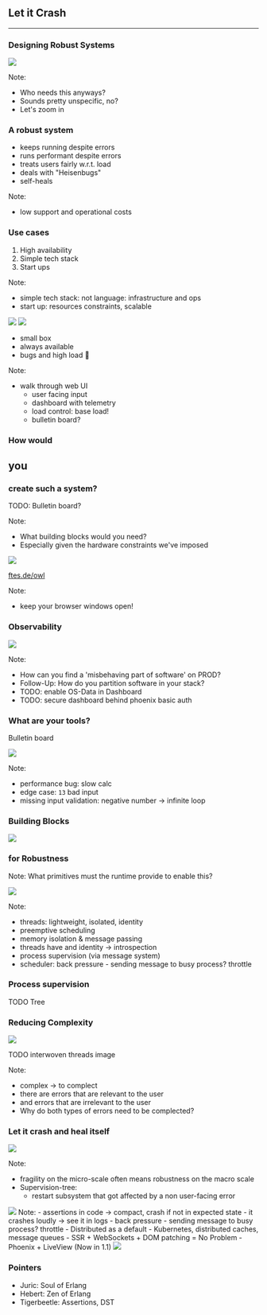 <!-- Use external markdown resource, separate slides by three newlines; vertical slides by two newlines -->
## Let it Crash
----
### Designing Robust Systems



<img src="img/robustness_air_quotes.jpg" class="r-stretch" />

Note:
- Who needs this anyways?
- Sounds pretty unspecific, no?
- Let's zoom in



### A robust system
- keeps running despite errors
- runs performant despite errors
- treats users fairly w.r.t. load
- deals with "Heisenbugs"
- self-heals

Note:
- low support and operational costs



### Use cases
1. High availability
2. Simple tech stack
3. Start ups

Note:
- simple tech stack: not language: infrastructure and ops
- start up: resources constraints, scalable



<img src="img/robustness-vs-dx.jpg" class="r-stretch" />



<img src="img/demo-time.jpg" class="r-stretch" />

- small box
- always available
- bugs and high load 🐞

Note:
- walk through web UI
  - user facing input
  - dashboard with telemetry
  - load control: base load!
  - bulletin board?



### How would
## you
### create such a system?

TODO: Bulletin board?

Note:
- What building blocks would you need?
- Especially given the hardware constraints we've imposed



<img src="img/qrcode.png" class="r-stretch" />

<a href="https://ftes.de/owl">ftes.de/owl</a>

Note:
- keep your browser windows open!



### Observability
<img src="img/observability.jpg" class="r-stretch" />

Note:
- How can you find a 'misbehaving part of software' on PROD?
- Follow-Up: How do you partition software in your stack?
- TODO: enable OS-Data in Dashboard
- TODO: secure dashboard behind phoenix basic auth



### What are your tools?
Bulletin board



<img src="img/sheldon-hunts-bugs.jpg" class="r-stretch" />

Note:
- performance bug: slow calc
- edge case: `13` bad input
- missing input validation: negative number -> infinite loop



### Building Blocks
<img src="img/legos.jpg" class="r-stretch" />

### for Robustness

Note:
What primitives must the runtime provide to enable this?



<img src="img/lego-plate-threads-meme.jpg" class="r-stretch" />

Note:
- threads: lightweight, isolated, identity
- preemptive scheduling
- memory isolation & message passing
- threads have and identity -> introspection
- process supervision (via message system)
- scheduler: back pressure - sending message to busy process? throttle



### Process supervision
TODO Tree



### Reducing Complexity
<img src="img/complecting-code-paths-spiderman.jpg" class="r-stretch" />

TODO interwoven threads image

Note:
- complex -> to complect
- there are errors that are relevant to the user
- and errors that are irrelevant to the user
- Why do both types of errors need to be complected?



### Let it crash and heal itself
<img src="img/just-restart-part-of-system.jpg" class="r-stretch" />

Note:
- fragility on the micro-scale often means robustness on the macro scale
- Supervision-tree:
  - restart subsystem that got affected by a non user-facing error



<img src="img/long-tail-of-benefits.jpg" class="r-stretch" />
Note:
- assertions in code -> compact, crash if not in expected state
- it crashes loudly -> see it in logs
- back pressure - sending message to busy process? throttle
- Distributed as a default
  - Kubernetes, distributed caches, message queues
- SSR + WebSockets + DOM patching = No Problem
  - Phoenix + LiveView (Now in 1.1)



<img src="img/robustness-and-dx.jpg" class="r-stretch" />



### Pointers
- Juric: Soul of Erlang
- Hebert: Zen of Erlang
- Tigerbeetle: Assertions, DST
